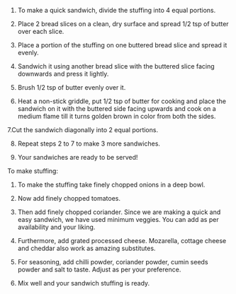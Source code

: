 1. To make a quick sandwich, divide the stuffing into 4 equal portions.

2. Place 2 bread slices on a clean, dry surface and spread 1/2 tsp of butter over each slice.

3. Place a portion of the stuffing on one buttered bread slice and spread it evenly.

4. Sandwich it using another bread slice with the buttered slice facing downwards and press it lightly.

5. Brush 1/2 tsp of butter evenly over it.

6. Heat a non-stick griddle, put 1/2 tsp of butter for cooking and place the sandwich on it with the buttered side facing upwards and cook on a medium flame till it turns golden brown in color from both the sides.

7.Cut the sandwich diagonally into 2 equal portions.

8. Repeat steps 2 to 7 to make 3 more sandwiches.

9. Your sandwiches are ready to be served!

To make stuffing:

1. To make the stuffing take finely chopped onions in a deep bowl.

2. Now add finely chopped tomatoes.

3. Then add finely chopped coriander. Since we are making a quick and easy sandwich, we have used minimum veggies. You can add as per availability and your liking.

4. Furthermore, add grated processed cheese. Mozarella,   cottage cheese and cheddar also work as amazing substitutes.

5. For seasoning, add chilli powder, coriander powder, cumin seeds powder and salt to taste. Adjust as per your preference.

6. Mix well and your sandwich stuffing is ready.